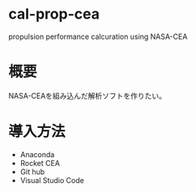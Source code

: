# cal-prop-cea
propulsion performance calcuration using NASA-CEA

# 概要
NASA-CEAを組み込んだ解析ソフトを作りたい。

# 導入方法
- Anaconda
- Rocket CEA
- Git hub
- Visual Studio Code